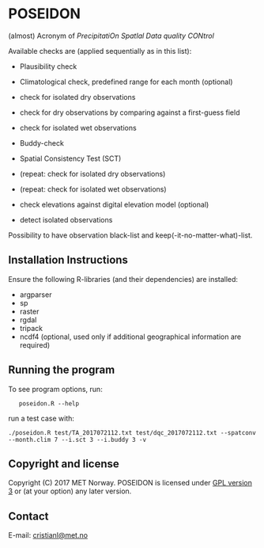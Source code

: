 # POSEIDON
(almost) Acronym of _PrecipitatiOn SpatIal Data quality CONtrol_

Available checks are (applied sequentially as in this list):

* Plausibility check

* Climatological check, predefined range for each month (optional)

* check for isolated dry observations

* check for dry observations by comparing against a first-guess field

* check for isolated wet observations

* Buddy-check

* Spatial Consistency Test (SCT)

* (repeat: check for isolated dry observations)

* (repeat: check for isolated wet observations)

* check elevations against digital elevation model (optional)

* detect isolated observations

Possibility to have observation black-list and keep(-it-no-matter-what)-list.

Installation Instructions
-------------------------
Ensure the following R-libraries (and their dependencies) are installed:

   * argparser
   * sp
   * raster
   * rgdal
   * tripack
   * ncdf4 (optional, used only if additional geographical information are required)


Running the program
-------------------
To see program options, run:

```
   poseidon.R --help
```

run a test case with:

```
./poseidon.R test/TA_2017072112.txt test/dqc_2017072112.txt --spatconv --month.clim 7 --i.sct 3 --i.buddy 3 -v
```

Copyright and license
---------------------
Copyright (C) 2017 MET Norway. POSEIDON is licensed under [GPL
version 3](https://github.com/cristianlussana/POSEIDON/blob/master/LICENSE) or (at
your option) any later version.

Contact
-------
E-mail: cristianl@met.no
